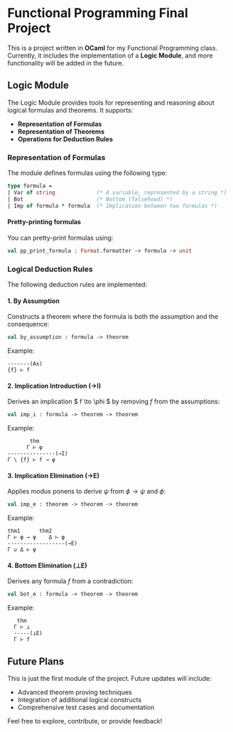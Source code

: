 # Functional Programming Final Project

This is a project written in **OCaml** for my Functional Programming class. Currently, it includes the implementation of a **Logic Module**, and more functionality will be added in the future.

## Logic Module
The Logic Module provides tools for representing and reasoning about logical formulas and theorems. It supports:

- **Representation of Formulas**
- **Representation of Theorems**
- **Operations for Deduction Rules**

### Representation of Formulas
The module defines formulas using the following type:

```ocaml
type formula =
| Var of string             (* A variable, represented by a string *)
| Bot                       (* Bottom (falsehood) *)
| Imp of formula * formula  (* Implication between two formulas *)
```

#### Pretty-printing formulas
You can pretty-print formulas using:

```ocaml
val pp_print_formula : Format.formatter -> formula -> unit
```

### Logical Deduction Rules
The following deduction rules are implemented:

#### 1. **By Assumption**
Constructs a theorem where the formula is both the assumption and the consequence:

```ocaml
val by_assumption : formula -> theorem
```
Example:
```
-------(Ax)
{f} ⊢ f
```

#### 2. **Implication Introduction (→I)**
Derives an implication $ f \to \phi $ by removing $f$ from the assumptions:

```ocaml
val imp_i : formula -> theorem -> theorem
```
Example:
```
       thm
      Γ ⊢ φ
---------------(→I)
Γ \ {f} ⊢ f → φ
```

#### 3. **Implication Elimination (→E)**
Applies modus ponens to derive $\psi$ from $\phi \to \psi$ and $\phi$:

```ocaml
val imp_e : theorem -> theorem -> theorem
```
Example:
```
thm1      thm2
Γ ⊢ φ → ψ    Δ ⊢ φ
------------------(→E)
Γ ∪ Δ ⊢ ψ
```

#### 4. **Bottom Elimination (⊥E)**
Derives any formula $f$ from a contradiction:

```ocaml
val bot_e : formula -> theorem -> theorem
```
Example:
```
   thm
  Γ ⊢ ⊥
  -----(⊥E)
  Γ ⊢ f
```

## Future Plans
This is just the first module of the project. Future updates will include:

- Advanced theorem proving techniques
- Integration of additional logical constructs
- Comprehensive test cases and documentation

Feel free to explore, contribute, or provide feedback!
